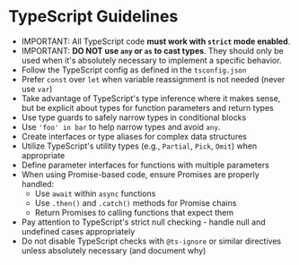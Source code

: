 # TypeScript Guidelines

- IMPORTANT: All TypeScript code **must work with `strict` mode enabled**.
- IMPORTANT: **DO NOT use `any` or `as` to cast types**. They should only be used when it's absolutely necessary to implement a specific behavior.
- Follow the TypeScript config as defined in the `tsconfig.json`
- Prefer `const` over `let` when variable reassignment is not needed (never use `var`)
- Take advantage of TypeScript's type inference where it makes sense, but be explicit about types for function parameters and return types
- Use type guards to safely narrow types in conditional blocks
- Use `'foo' in bar` to help narrow types and avoid `any`.
- Create interfaces or type aliases for complex data structures
- Utilize TypeScript's utility types (e.g., `Partial`, `Pick`, `Omit`) when appropriate
- Define parameter interfaces for functions with multiple parameters
- When using Promise-based code, ensure Promises are properly handled:
  - Use `await` within `async` functions
  - Use `.then()` and `.catch()` methods for Promise chains
  - Return Promises to calling functions that expect them
- Pay attention to TypeScript's strict null checking - handle null and undefined cases appropriately
- Do not disable TypeScript checks with `@ts-ignore` or similar directives unless absolutely necessary (and document why)
